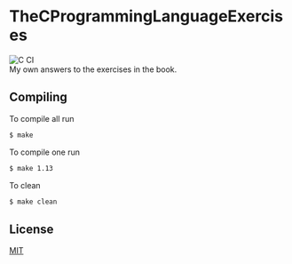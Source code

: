 # TheCProgrammingLanguageExercises
![C CI](https://github.com/Dko1905/TheCProgrammingLanguageExercises/workflows/C%20CI/badge.svg)<br/>
My own answers to the exercises in the book.

## Compiling
To compile all run
```sh
$ make
```
To compile one run
```sh
$ make 1.13
```
To clean
```sh
$ make clean
```

## License
[MIT](./LICENSE)
